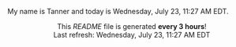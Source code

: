 My name is Tanner and today is Wednesday, July 23, 11:27 AM EDT.

<p align="center">This <i>README</i> file is generated <b>every 3 hours</b>!</br>Last refresh: Wednesday, July 23, 11:27 AM EDT<br /></p>
